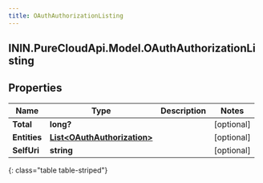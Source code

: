 ```yaml
---
title: OAuthAuthorizationListing
---
```

## ININ.PureCloudApi.Model.OAuthAuthorizationListing

## Properties

|Name | Type | Description | Notes|
|------------ | ------------- | ------------- | -------------|
| **Total** | **long?** |  | [optional] |
| **Entities** | [**List&lt;OAuthAuthorization&gt;**](OAuthAuthorization.html) |  | [optional] |
| **SelfUri** | **string** |  | [optional] |
{: class="table table-striped"}


